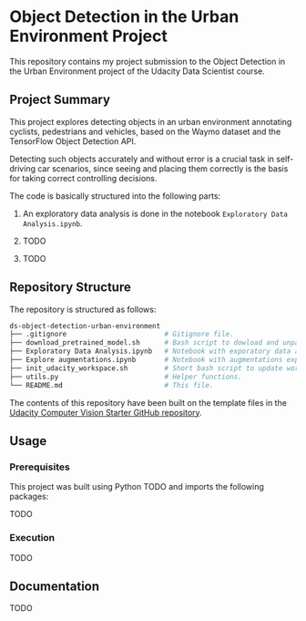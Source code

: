 # Object Detection in the Urban Environment Project
This repository contains my project submission to the Object Detection in the Urban Environment project of the Udacity Data Scientist course.

## Project Summary

This project explores detecting objects in an urban environment annotating cyclists, pedestrians and vehicles, based on the Waymo dataset and the TensorFlow Object Detection API.

Detecting such objects accurately and without error is a crucial task in self-driving car scenarios, since seeing and placing them correctly is the basis for taking correct controlling decisions. 

The code is basically structured into the following parts:

1. An exploratory data analysis is done in the notebook `Exploratory Data Analysis.ipynb`.

1. TODO

1. TODO

## Repository Structure
The repository is structured as follows:

```bash
ds-object-detection-urban-environment
├── .gitignore                        # Gitignore file. 
├── download_pretrained_model.sh      # Bash script to dowload and unpack pre-trained model.
├── Exploratory Data Analysis.ipynb   # Notebook with exporatory data analysis.
├── Explore augmentations.ipynb       # Notebook with augmentations exploration.
├── init_udacity_workspace.sh         # Short bash script to update workspace.
├── utils.py                          # Helper functions.
└── README.md                         # This file.
```

The contents of this repository have been built on the template files in the [Udacity Computer Vision Starter GitHub repository](https://github.com/udacity/nd013-c1-vision-starter).

## Usage

### Prerequisites
This project was built using Python TODO and imports the following packages:

TODO

### Execution

TODO

## Documentation

TODO
